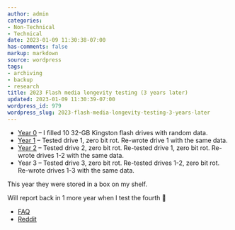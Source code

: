 ```yaml
---
author: admin
categories:
- Non-Technical
- Technical
date: 2023-01-09 11:30:38-07:00
has-comments: false
markup: markdown
source: wordpress
tags:
- archiving
- backup
- research
title: 2023 Flash media longevity testing (3 years later)
updated: 2023-01-09 11:30:39-07:00
wordpress_id: 979
wordpress_slug: 2023-flash-media-longevity-testing-3-years-later
---
```

-   [Year 0](https://www.reddit.com/r/DataHoarder/comments/e3nb2r/longterm_reliability_testing/) – I filled 10 32-GB Kingston flash drives with random data.
-   [Year 1](https://www.reddit.com/r/DataHoarder/comments/lwgsdr/research_flash_media_longevity_testing_1_year/) – Tested drive 1, zero bit rot. Re-wrote drive 1 with the same data.
-   [Year 2](https://www.reddit.com/r/DataHoarder/comments/tb26cy/flash_media_longevity_testing_2_years_later/) – Tested drive 2, zero bit rot. Re-tested drive 1, zero bit rot. Re-wrote drives 1-2 with the same data.
-   Year 3 – Tested drive 3, zero bit rot. Re-tested drives 1-2, zero bit rot. Re-wrote drives 1-3 with the same data.

This year they were stored in a box on my shelf.

Will report back in 1 more year when I test the fourth 🙂

-   [FAQ](https://blog.za3k.com/usb-flash-longevity-testing-year-2/)
-   [Reddit](https://www.reddit.com/r/DataHoarder/comments/102razr/flash_media_longevity_testing_3_years_later/)

